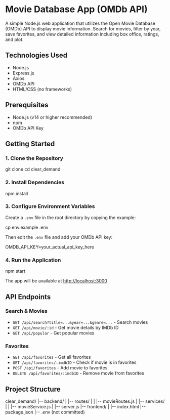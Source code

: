 # Movie Database App (OMDb API)

A simple Node.js web application that utilizes the Open Movie Database (OMDb) API to display movie information. Search for movies, filter by year, save favorites, and view detailed information including box office, ratings, and plot.

## Technologies Used
- Node.js
- Express.js
- Axios
- OMDb API
- HTML/CSS (no frameworks)

## Prerequisites
- Node.js (v14 or higher recommended)
- npm
- OMDb API Key

## Getting Started

### 1. Clone the Repository
git clone <your-repo-url>
cd clear_demand


### 2. Install Dependencies
npm install


### 3. Configure Environment Variables
Create a `.env` file in the root directory by copying the example:

cp env.example .env


Then edit the `.env` file and add your OMDb API key:

OMDB_API_KEY=your_actual_api_key_here


### 4. Run the Application

npm start

The app will be available at [http://localhost:3000](http://localhost:3000)

## API Endpoints

### Search & Movies
- `GET /api/search?title=...&year=...&genre=...` - Search movies
- `GET /api/movie/:id` - Get movie details by IMDb ID
- `GET /api/popular` - Get popular movies

### Favorites
- `GET /api/favorites` - Get all favorites
- `GET /api/favorites/:imdbID` - Check if movie is in favorites
- `POST /api/favorites` - Add movie to favorites
- `DELETE /api/favorites/:imdbID` - Remove movie from favorites

## Project Structure
clear_demand/
  |-- backend/
  |   |-- routes/
  |   |   |-- movieRoutes.js
  |   |-- services/
  |   |   |-- movieService.js
  |   |-- server.js
  |-- frontend/
  |   |-- index.html
  |-- package.json
  |-- .env (not committed)
